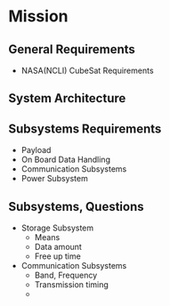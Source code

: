 Mission
==

## General Requirements

- NASA(NCLI) CubeSat Requirements

## System Architecture


## Subsystems Requirements

- Payload
- On Board Data Handling
- Communication Subsystems
- Power Subsystem

## Subsystems, Questions

- Storage Subsystem
  - Means
  - Data amount
  - Free up time
- Communication Subsystems
  - Band, Frequency
  - Transmission timing
  - 
